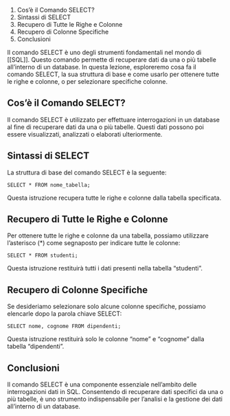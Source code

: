 
1.  Cos’è il Comando SELECT?
2.  Sintassi di SELECT
3.  Recupero di Tutte le Righe e Colonne
4.  Recupero di Colonne Specifiche
5.  Conclusioni

Il comando SELECT è uno degli strumenti fondamentali nel mondo di [[SQL]]. Questo comando permette di recuperare dati da una o più tabelle all’interno di un database. In questa lezione, esploreremo cosa fa il comando SELECT, la sua struttura di base e come usarlo per ottenere tutte le righe e colonne, o per selezionare specifiche colonne.

Cos’è il Comando SELECT?
------------------------

Il comando SELECT è utilizzato per effettuare interrogazioni in un database al fine di recuperare dati da una o più tabelle. Questi dati possono poi essere visualizzati, analizzati o elaborati ulteriormente.

Sintassi di SELECT
------------------

La struttura di base del comando SELECT è la seguente:

```
SELECT * FROM nome_tabella;
```


Questa istruzione recupera tutte le righe e colonne dalla tabella specificata.

Recupero di Tutte le Righe e Colonne
------------------------------------

Per ottenere tutte le righe e colonne da una tabella, possiamo utilizzare l’asterisco (\*) come segnaposto per indicare tutte le colonne:

```
SELECT * FROM studenti;
```


Questa istruzione restituirà tutti i dati presenti nella tabella “studenti”.

Recupero di Colonne Specifiche
------------------------------

Se desideriamo selezionare solo alcune colonne specifiche, possiamo elencarle dopo la parola chiave SELECT:

```
SELECT nome, cognome FROM dipendenti;
```


Questa istruzione restituirà solo le colonne “nome” e “cognome” dalla tabella “dipendenti”.

Conclusioni
-----------

Il comando SELECT è una componente essenziale nell’ambito delle interrogazioni dati in SQL. Consentendo di recuperare dati specifici da una o più tabelle, è uno strumento indispensabile per l’analisi e la gestione dei dati all’interno di un database.
